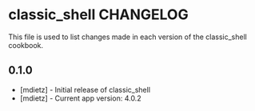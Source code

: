 classic_shell CHANGELOG
==========================

This file is used to list changes made in each version of the classic_shell cookbook.

0.1.0
-----
- [mdietz] - Initial release of classic_shell
- [mdietz] - Current app version: 4.0.2